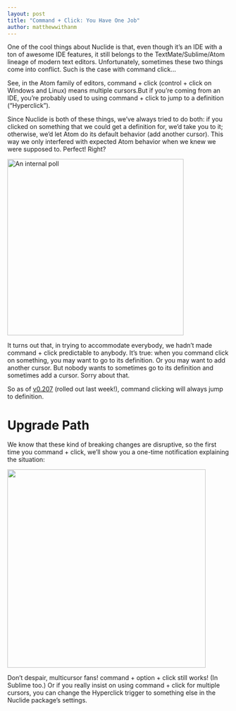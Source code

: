 ```yaml
---
layout: post
title: "Command + Click: You Have One Job"
author: matthewwithanm
---
```


One of the cool things about Nuclide is that, even though it’s an IDE with a ton
of awesome IDE features, it still belongs to the TextMate/Sublime/Atom lineage
of modern text editors. Unfortunately, sometimes these two things come into
conflict. Such is the case with command click…

See, in the Atom family of editors, command + click (control + click on Windows
and Linux) means multiple cursors.But if you’re coming from an IDE, you’re
probably used to using command + click to jump to a definition (“Hyperclick”).

Since Nuclide is both of these things, we’ve always tried to do both: if you
clicked on something that we could get a definition for, we’d take you to it;
otherwise, we’d let Atom do its default behavior (add another cursor). This way
we only interfered with expected Atom behavior when we knew we were supposed to.
Perfect! Right?

<img src="/docs/static/images/blog/2017-02-27/poll.png" width="400" alt="An internal poll" />

It turns out that, in trying to accommodate everybody, we hadn’t made command +
click predictable to anybody. It’s true: when you command click on something,
you may want to go to its definition. Or you may want to add another cursor. But
nobody wants to sometimes go to its definition and sometimes add a cursor. Sorry
about that.

So as of [v0.207][1] (rolled out last week!), command clicking will always jump
to definition.

# Upgrade Path

We know that these kind of breaking changes are disruptive, so the first time
you command + click, we’ll show you a one-time notification explaining the
situation:

<img src="/docs/static/images/blog/2017-02-27/notification.png" alt="" width="450" />

Don’t despair, multicursor fans!  command + option + click still works! (In
Sublime too.) Or if you really insist on using command + click for multiple
cursors, you can change the  Hyperclick trigger to something else in the Nuclide
package’s settings.

[1]: https://github.com/facebook/nuclide/releases/tag/v0.207.0
